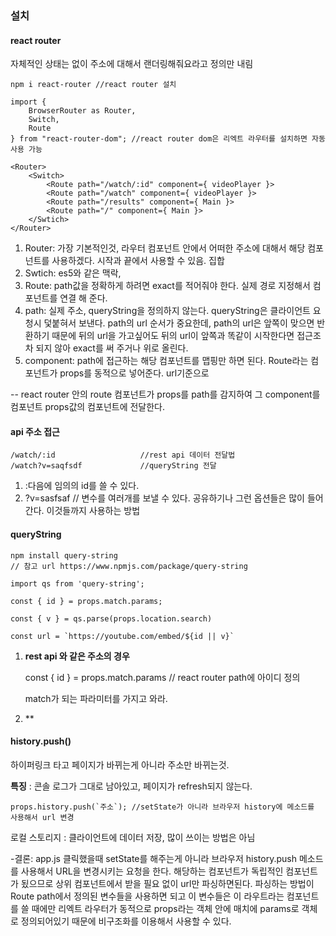 ### 설치

#### react router

자체적인 상태는 없이 주소에 대해서 랜더링해줘요라고 정의만 내림

```
npm i react-router //react router 설치

import { 
	BrowserRouter as Router,
	Switch,
	Route
} from "react-router-dom"; //react router dom은 리엑트 라우터를 설치하면 자동 사용 가능
```

```
<Router>
	<Switch>
		<Route path="/watch/:id" component={ videoPlayer }>
		<Route path="/watch" component={ videoPlayer }>
		<Route path="/results" component={ Main }>
		<Route path="/" component={ Main }>
	</Swtich>
</Router>
```



1. Router: 가장 기본적인것, 라우터 컴포넌트 안에서 어떠한 주소에 대해서 해당 컴포넌트를 사용하겠다. 시작과 끝에서 사용할 수 있음. 집합
2. Swtich: es5와 같은 맥락, 
3. Route: path값을 정확하게 하려면 exact를 적어줘야 한다. 실제 경로 지정해서 컴포넌트를 연결 해 준다. 
4. path: 실제 주소, queryString을 정의하지 않는다. queryString은 클라이언트 요청시 덫붙혀서 보낸다.  path의 url 순서가 중요한데, path의 url은 앞쪽이 맞으면 반환하기 때문에 뒤의 url을 가고싶어도 뒤의 url이 앞쪽과 똑같이 시작한다면 접근조차 되지 않아 exact를 써 주거나 위로 올린다.
5. component: path에 접근하는 해당 컴포넌트를 맵핑만 하면 된다. Route라는 컴포넌트가 props를 동적으로 넣어준다. url기준으로  

-- react router 안의 route 컴포넌트가 props를 path를 감지하여 그 component를 컴포넌트 props값의 컴포넌트에 전달한다.

#### api 주소 접근

```
/watch/:id                   //rest api 데이터 전달법
/watch?v=saqfsdf             //queryString 전달
```

1. :다음에 임의의 id를 쓸 수 있다. 
2. ?v=sasfsaf // 변수를 여러개를 보낼 수 있다. 공유하기나 그런 옵션들은 많이 들어간다. 이것들까지 사용하는 방법

#### queryString

```
npm install query-string
// 참고 url https://www.npmjs.com/package/query-string

import qs from 'query-string';

const { id } = props.match.params; 

const { v } = qs.parse(props.location.search)

const url = `https://youtube.com/embed/${id || v}`
```

1. **rest api  와 같은 주소의 경우**  

   const { id } = props.match.params // react router path에 아이디 정의

   match가 되는 파라미터를 가지고 와라.

2. **

#### history.push()

하이퍼링크 타고 페이지가 바뀌는게 아니라 주소만 바뀌는것.

**특징** : 콘솔 로그가 그대로 남아있고, 페이지가 refresh되지 않는다.

```
props.history.push(`주소`); //setState가 아니라 브라우저 history에 메소드를 사용해서 url 변경
```

로컬 스토리지 : 클라이언트에 데이터 저장, 많이 쓰이는 방법은 아님

-결론: app.js 클릭했을때 setState를 해주는게 아니라 브라우저 history.push 메소드를 사용해서 URL을 변경시키는 요청을 한다. 해당하는 컴포넌트가 독립적인 컴포넌트가 됬으므로 상위 컴포넌트에서 받을 필요 없이 url만 파싱하면된다.  파싱하는 방법이 Route path에서 정의된 변수들을 사용하면 되고 이 변수들은 이 라우트라는 컴포넌트를 쓸 때에만 리엑트 라우터가 동적으로 props라는 객체 안에 매치에 params로 객체로 정의되어있기 때문에 비구조화를 이용해서 사용할 수 있다.

 